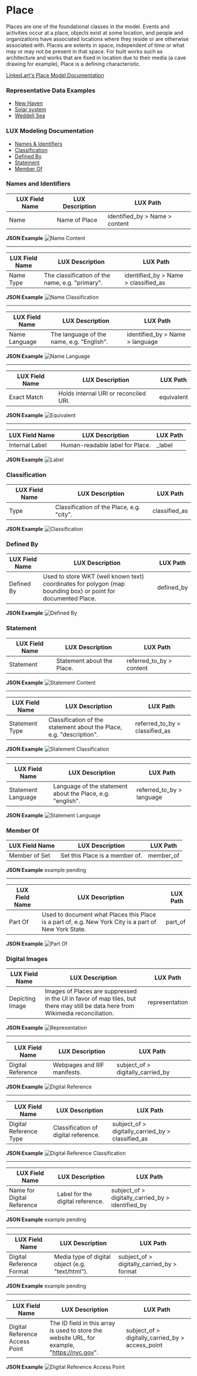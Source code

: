 # Place

Places are one of the foundational classes in the model. Events and activities occur at a place, objects exist at some location, and people and organizations have associated locations where they reside or are otherwise associated with. Places are extents in space, independent of time or what may or may not be present in that space. For built works such as architecture and works that are fixed in location due to their media (a cave drawing for example), Place is a defining characteristic.

[Linked.art's Place Model Documentation](https://linked.art/model/place/)

### Representative Data Examples

- [New Haven](https://lux.collections.yale.edu/data/place/a5b17437-4725-48ec-8a9f-b014e3187b64)
- [Solar system](https://lux.collections.yale.edu/data/place/887b74cc-1a53-4640-95fb-29250a08b085)
- [Weddell Sea](https://lux.collections.yale.edu/data/place/e1f67149-d9c2-4610-8e84-84199e46c3b3)

 

### LUX Modeling Documentation

- [Names & Identifiers](#names-and-identifiers)
- [Classification](#classification)
- [Defined By](#defined-by)
- [Statement](#statement)
- [Member Of](#member-of)



### Names and Identifiers

| LUX Field Name | LUX Description | LUX Path |
| -------------- | --------------- | -------- |
| Name | Name of Place | identified_by > Name > content |

**JSON Example**
![Name Content](assets/Place/name-content.png)

---

| LUX Field Name | LUX Description | LUX Path |
| -------------- | --------------- | -------- |
| Name Type | The classification of the name, e.g. "primary". | identified_by > Name > classified_as |

**JSON Example**
![Name Classification](assets/Place/name-classification.png)

---

| LUX Field Name | LUX Description | LUX Path |
| -------------- | --------------- | -------- |
| Name Language | The language of the name, e.g. "English". | identified_by > Name > language |

**JSON Example**
![Name Language](assets/Place/name-language.png)

---

| LUX Field Name | LUX Description | LUX Path |
| -------------- | --------------- | -------- |
| Exact Match | Holds internal URI or reconciled URI.  | equivalent |

**JSON Example**
![Equivalent](assets/Place/equivalent.png)

---

| LUX Field Name | LUX Description | LUX Path |
| -------------- | --------------- | -------- |
| Internal Label | Human-readable label for Place. | _label |

**JSON Example**
![Label](assets/Place/label.png)


### Classification

| LUX Field Name | LUX Description | LUX Path |
| -------------- | --------------- | -------- |
| Type | Classification of the Place, e.g. "city". | classified_as |

**JSON Example**
![Classification](assets/Place/classified-as.png)


### Defined By

| LUX Field Name | LUX Description | LUX Path |
| -------------- | --------------- | -------- |
| Defined By | Used to store WKT (well known text) coordinates for polygon (map bounding box) or point for documented Place. | defined_by |

**JSON Example**
![Defined By](assets/Place/defined-by.png)


### Statement

| LUX Field Name | LUX Description | LUX Path |
| -------------- | --------------- | -------- |
| Statement | Statement about the Place. | referred_to_by > content |

**JSON Example**
![Statement Content](assets/Place/statement-content.png)

---

| LUX Field Name | LUX Description | LUX Path |
| -------------- | --------------- | -------- |
| Statement Type | Classification of the statement about the Place, e.g. "description". | referred_to_by > classified_as |

**JSON Example**
![Statement Classification](assets/Place/statement-classification.png)

---

| LUX Field Name | LUX Description | LUX Path |
| -------------- | --------------- | -------- |
| Statement Language | Language of the statement about the Place, e.g. "english". | referred_to_by > language |

**JSON Example**
![Statement Language](assets/Place/statement-language.png)


### Member Of

| LUX Field Name | LUX Description | LUX Path |
| -------------- | --------------- | -------- |
| Member of Set | Set this Place is a member of. | member_of |

**JSON Example**
example pending

---

| LUX Field Name | LUX Description | LUX Path |
| -------------- | --------------- | -------- |
| Part Of | Used to document what Places this Place is a part of, e.g. New York City is a part of New York State. | part_of |

**JSON Example**
![Part Of](assets/Place/part-of.png)


### Digital Images

| LUX Field Name | LUX Description | LUX Path |
| -------------- | --------------- | -------- |
| Depicting Image | Images of Places are suppressed in the UI in favor of map tiles, but there may still be data here from Wikimedia reconciliation. | representation |

**JSON Example**
![Representation](assets/Place/representation.png)

---

| LUX Field Name | LUX Description | LUX Path |
| -------------- | --------------- | -------- |
| Digital Reference | Webpages and IIIF manifests. | subject_of > digitally_carried_by |

**JSON Example**
![Digital Reference](assets/Place/digitalreference.png)

---

| LUX Field Name | LUX Description | LUX Path |
| -------------- | --------------- | -------- |
| Digital Reference Type | Classification of digital reference. | subject_of > digitally_carried_by > classified_as |

**JSON Example**
![Digital Reference Classification](assets/Place/digitalreference-classification.png)

---

| LUX Field Name | LUX Description | LUX Path |
| -------------- | --------------- | -------- |
| Name for Digital Reference | Label for the digital reference. | subject_of > digitally_carried_by > identified_by |

**JSON Example**
example pending

---

| LUX Field Name | LUX Description | LUX Path |
| -------------- | --------------- | -------- |
| Digital Reference Format | Media type of digital object (e.g. "text/html"). | subject_of > digitally_carried_by > format |

**JSON Example**
example pending

---

| LUX Field Name | LUX Description | LUX Path |
| -------------- | --------------- | -------- |
| Digital Reference Access Point | The ID field in this array is used to store the website URL, for example, "https://nyc.gov". | subject_of > digitally_carried_by > access_point |

**JSON Example**
![Digital Reference Access Point](assets/Place/digitalreference-accesspoint.png)



